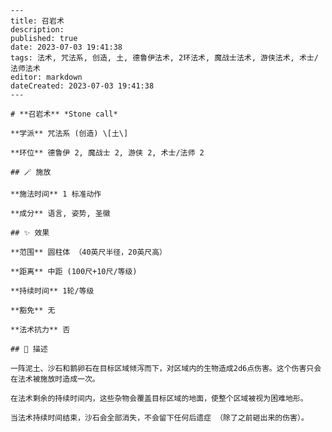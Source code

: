 
    ---
    title: 召岩术
    description: 
    published: true
    date: 2023-07-03 19:41:38
    tags: 法术, 咒法系, 创造, 土, 德鲁伊法术, 2环法术, 魔战士法术, 游侠法术, 术士/法师法术
    editor: markdown
    dateCreated: 2023-07-03 19:41:38
    ---

    # **召岩术** *Stone call*

    **学派** 咒法系 (创造) \[土\] 

    **环位** 德鲁伊 2, 魔战士 2, 游侠 2, 术士/法师 2

    ## 🪄 施放

    **施法时间** 1 标准动作

    **成分** 语言, 姿势, 圣徽

    ## ✨ 效果  

    **范围** 圆柱体 （40英尺半径，20英尺高）

    **距离** 中距 (100尺+10尺/等级)  

    **持续时间** 1轮/等级 

    **豁免** 无

    **法术抗力** 否

    ## 📖 描述

    一阵泥土、沙石和鹅卵石在目标区域倾泻而下，对区域内的生物造成2d6点伤害。这个伤害只会在法术被施放时造成一次。

    在法术剩余的持续时间内，这些杂物会覆盖目标区域的地面，使整个区域被视为困难地形。

    当法术持续时间结束，沙石会全部消失，不会留下任何后遗症 （除了之前砸出来的伤害）。
    